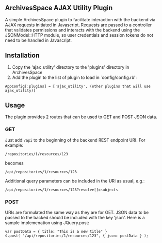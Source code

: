 ## ArchivesSpace AJAX Utility Plugin

A simple ArchivesSpace plugin to facilitate interaction with the backend via AJAX requests initiated in Javascript. Requests are passed to a controller that validates permissions and interacts with the backend using the JSONModel::HTTP module, so user credentials and session tokens do not need to be handled in Javascript.

## Installation

1. Copy the 'ajax_utility' directory to the 'plugins' directory in ArchivesSpace
2. Add the plugin to the list of plugin to load in `config/config.rb':
```
AppConfig[:plugins] = ['ajax_utility', (other plugins that will use ajax_utility)]
```

## Usage

The plugin provides 2 routes that can be used to GET and POST JSON data.

### GET

Just add `/api` to the beginning of the backend REST endpoint URI. For example:

```
/repositories/1/resources/123
```

becomes

```
/api/repositories/1/resources/123
```

Additional query parameters can be included in the URI as usual, e.g.:

```
/api/repositories/1/resources/123?resolve[]=subjects
```

### POST

URIs are formulated the same way as they are for GET. JSON data to be passed to the backed should be included with the key 'json'. Here is a sample implemenation using JQuery.post:


```
var postData = { title: "This is a new title" }
$.post( "/api/repositories/1/resources/123", { json: postData } );
```
